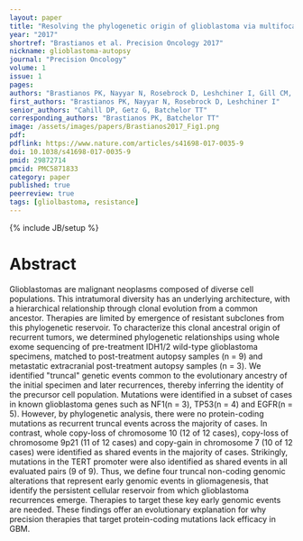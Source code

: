 ```yaml
---
layout: paper
title: "Resolving the phylogenetic origin of glioblastoma via multifocal genomic analysis of pre-treatment and treatment-resistant autopsy specimens"
year: "2017"
shortref: "Brastianos et al. Precision Oncology 2017"
nickname: glioblastoma-autopsy
journal: "Precision Oncology"
volume: 1
issue: 1
pages:
authors: "Brastianos PK, Nayyar N, Rosebrock D, Leshchiner I, Gill CM, Livitz D, Bertalan MS, D'Andrea M, Hoang K, Aquilanti E, Chukwueke UN, Kaneb A, Chi A, Plotkin S, Gerstner ER, Frosch MP, Suva ML, Cahill DP, Getz G, Batchelor TT"
first_authors: "Brastianos PK, Nayyar N, Rosebrock D, Leshchiner I"
senior_authors: "Cahill DP, Getz G, Batchelor TT"
corresponding_authors: "Brastianos PK, Batchelor TT"
image: /assets/images/papers/Brastianos2017_Fig1.png
pdf:
pdflink: https://www.nature.com/articles/s41698-017-0035-9
doi: 10.1038/s41698-017-0035-9
pmid: 29872714
pmcid: PMC5871833
category: paper
published: true
peerreview: true
tags: [gliolbastoma, resistance]
---
```

{% include JB/setup %}

# Abstract

Glioblastomas are malignant neoplasms composed of diverse cell populations. This intratumoral diversity has an underlying architecture, with a hierarchical relationship through clonal evolution from a common ancestor. Therapies are limited by emergence of resistant subclones from this phylogenetic reservoir. To characterize this clonal ancestral origin of recurrent tumors, we determined phylogenetic relationships using whole exome sequencing of pre-treatment IDH1/2 wild-type glioblastoma specimens, matched to post-treatment autopsy samples (n = 9) and metastatic extracranial post-treatment autopsy samples (n = 3). We identified "truncal" genetic events common to the evolutionary ancestry of the initial specimen and later recurrences, thereby inferring the identity of the precursor cell population. Mutations were identified in a subset of cases in known glioblastoma genes such as NF1(n = 3), TP53(n = 4) and EGFR(n = 5). However, by phylogenetic analysis, there were no protein-coding mutations as recurrent truncal events across the majority of cases. In contrast, whole copy-loss of chromosome 10 (12 of 12 cases), copy-loss of chromosome 9p21 (11 of 12 cases) and copy-gain in chromosome 7 (10 of 12 cases) were identified as shared events in the majority of cases. Strikingly, mutations in the TERT promoter were also identified as shared events in all evaluated pairs (9 of 9). Thus, we define four truncal non-coding genomic alterations that represent early genomic events in gliomagenesis, that identify the persistent cellular reservoir from which glioblastoma recurrences emerge. Therapies to target these key early genomic events are needed. These findings offer an evolutionary explanation for why precision therapies that target protein-coding mutations lack efficacy in GBM.
